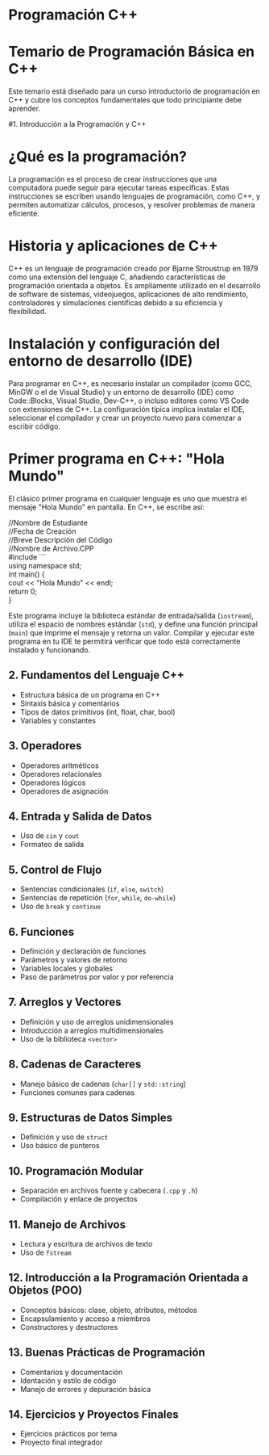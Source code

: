 # Programación C++

# Temario de Programación Básica en C++

Este temario está diseñado para un curso introductorio de programación en C++ y cubre los conceptos fundamentales que todo principiante debe aprender.

#1. Introducción a la Programación y C++
# ¿Qué es la programación?
La programación es el proceso de crear instrucciones que una computadora puede seguir para ejecutar tareas específicas. Estas instrucciones se escriben usando lenguajes de programación, como C++, y permiten automatizar cálculos, procesos, y resolver problemas de manera eficiente.

# Historia y aplicaciones de C++
C++ es un lenguaje de programación creado por Bjarne Stroustrup en 1979 como una extensión del lenguaje C, añadiendo características de programación orientada a objetos. Es ampliamente utilizado en el desarrollo de software de sistemas, videojuegos, aplicaciones de alto rendimiento, controladores y simulaciones científicas debido a su eficiencia y flexibilidad.

# Instalación y configuración del entorno de desarrollo (IDE)
Para programar en C++, es necesario instalar un compilador (como GCC, MinGW o el de Visual Studio) y un entorno de desarrollo (IDE) como Code::Blocks, Visual Studio, Dev-C++, o incluso editores como VS Code con extensiones de C++. La configuración típica implica instalar el IDE, seleccionar el compilador y crear un proyecto nuevo para comenzar a escribir código.

# Primer programa en C++: "Hola Mundo"
El clásico primer programa en cualquier lenguaje es uno que muestra el mensaje "Hola Mundo" en pantalla. En C++, se escribe así:

//Nombre de Estudiante  
//Fecha de Creación  
//Breve Descripción del Código  
//Nombre de Archivo.CPP  
#include ```<iostream>  
using namespace std;  
int main() {  
    cout << "Hola Mundo" << endl;  
    return 0;  
}  


Este programa incluye la biblioteca estándar de entrada/salida (`iostream`), utiliza el espacio de nombres estándar (`std`), y define una función principal (`main`) que imprime el mensaje y retorna un valor. Compilar y ejecutar este programa en tu IDE te permitirá verificar que todo está correctamente instalado y funcionando.


## 2. Fundamentos del Lenguaje C++
- Estructura básica de un programa en C++
- Sintaxis básica y comentarios
- Tipos de datos primitivos (int, float, char, bool)
- Variables y constantes

## 3. Operadores
- Operadores aritméticos
- Operadores relacionales
- Operadores lógicos
- Operadores de asignación

## 4. Entrada y Salida de Datos
- Uso de `cin` y `cout`
- Formateo de salida

## 5. Control de Flujo
- Sentencias condicionales (`if`, `else`, `switch`)
- Sentencias de repetición (`for`, `while`, `do-while`)
- Uso de `break` y `continue`

## 6. Funciones
- Definición y declaración de funciones
- Parámetros y valores de retorno
- Variables locales y globales
- Paso de parámetros por valor y por referencia

## 7. Arreglos y Vectores
- Definición y uso de arreglos unidimensionales
- Introducción a arreglos multidimensionales
- Uso de la biblioteca `<vector>`

## 8. Cadenas de Caracteres
- Manejo básico de cadenas (`char[]` y `std::string`)
- Funciones comunes para cadenas

## 9. Estructuras de Datos Simples
- Definición y uso de `struct`
- Uso básico de punteros

## 10. Programación Modular
- Separación en archivos fuente y cabecera (`.cpp` y `.h`)
- Compilación y enlace de proyectos

## 11. Manejo de Archivos
- Lectura y escritura de archivos de texto
- Uso de `fstream`

## 12. Introducción a la Programación Orientada a Objetos (POO)
- Conceptos básicos: clase, objeto, atributos, métodos
- Encapsulamiento y acceso a miembros
- Constructores y destructores

## 13. Buenas Prácticas de Programación
- Comentarios y documentación
- Identación y estilo de código
- Manejo de errores y depuración básica

## 14. Ejercicios y Proyectos Finales
- Ejercicios prácticos por tema
- Proyecto final integrador
